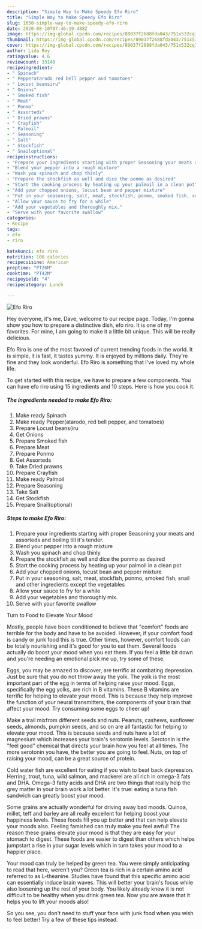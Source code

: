 ```yaml
---
description: "Simple Way to Make Speedy Efo Riro"
title: "Simple Way to Make Speedy Efo Riro"
slug: 1650-simple-way-to-make-speedy-efo-riro
date: 2020-08-10T07:46:19.488Z
image: https://img-global.cpcdn.com/recipes/89037f2688fda043/751x532cq70/efo-riro-recipe-main-photo.jpg
thumbnail: https://img-global.cpcdn.com/recipes/89037f2688fda043/751x532cq70/efo-riro-recipe-main-photo.jpg
cover: https://img-global.cpcdn.com/recipes/89037f2688fda043/751x532cq70/efo-riro-recipe-main-photo.jpg
author: Lida Roy
ratingvalue: 4.6
reviewcount: 33140
recipeingredient:
- " Spinach"
- " Pepperatarodo red bell pepper and tomatoes"
- " Locust beansiru"
- " Onions"
- " Smoked fish"
- " Meat"
- " Ponmo"
- " Assorteds"
- " Dried prawns"
- " Crayfish"
- " Palmoil"
- " Seasoning"
- " Salt"
- " Stockfish"
- " Snailoptional"
recipeinstructions:
- "Prepare your ingredients starting with proper Seasoning your meats and assorteds and boiling till it&#39;s tender."
- "Blend your pepper into a rough mixture"
- "Wash you spinach and chop thinly"
- "Prepare the stockfish as well and dice the ponmo as desired"
- "Start the cooking process by heating up your palmoil in a clean pot"
- "Add your chopped onions, locust bean and pepper mixture"
- "Put in your seasoning, salt, meat, stockfish, ponmo, smoked fish, snail and other ingredients except the vegetables"
- "Allow your sauce to fry for a while"
- "Add your vegetables and thoroughly mix."
- "Serve with your favorite swallow"
categories:
- Recipe
tags:
- efo
- riro

katakunci: efo riro 
nutrition: 100 calories
recipecuisine: American
preptime: "PT26M"
cooktime: "PT42M"
recipeyield: "4"
recipecategory: Lunch

---
```



![Efo Riro](https://img-global.cpcdn.com/recipes/89037f2688fda043/751x532cq70/efo-riro-recipe-main-photo.jpg)

Hey everyone, it's me, Dave, welcome to our recipe page. Today, I'm gonna show you how to prepare a distinctive dish, efo riro. It is one of my favorites. For mine, I am going to make it a little bit unique. This will be really delicious.



Efo Riro is one of the most favored of current trending foods in the world. It is simple, it is fast, it tastes yummy. It is enjoyed by millions daily. They're fine and they look wonderful. Efo Riro is something that I've loved my whole life.


To get started with this recipe, we have to prepare a few components. You can have efo riro using 15 ingredients and 10 steps. Here is how you cook it.

<!--inarticleads1-->

##### The ingredients needed to make Efo Riro:

1. Make ready  Spinach
1. Make ready  Pepper(atarodo, red bell pepper, and tomatoes)
1. Prepare  Locust beans(iru
1. Get  Onions
1. Prepare  Smoked fish
1. Prepare  Meat
1. Prepare  Ponmo
1. Get  Assorteds
1. Take  Dried prawns
1. Prepare  Crayfish
1. Make ready  Palmoil
1. Prepare  Seasoning
1. Take  Salt
1. Get  Stockfish
1. Prepare  Snail(optional)




<!--inarticleads2-->

##### Steps to make Efo Riro:

1. Prepare your ingredients starting with proper Seasoning your meats and assorteds and boiling till it&#39;s tender.
1. Blend your pepper into a rough mixture
1. Wash you spinach and chop thinly
1. Prepare the stockfish as well and dice the ponmo as desired
1. Start the cooking process by heating up your palmoil in a clean pot
1. Add your chopped onions, locust bean and pepper mixture
1. Put in your seasoning, salt, meat, stockfish, ponmo, smoked fish, snail and other ingredients except the vegetables
1. Allow your sauce to fry for a while
1. Add your vegetables and thoroughly mix.
1. Serve with your favorite swallow




Turn to Food to Elevate Your Mood


Mostly, people have been conditioned to believe that "comfort" foods are terrible for the body and have to be avoided. However, if your comfort food is candy or junk food this is true. Other times, however, comfort foods can be totally nourishing and it's good for you to eat them. Several foods actually do boost your mood when you eat them. If you feel a little bit down and you're needing an emotional pick me up, try some of these.

Eggs, you may be amazed to discover, are terrific at combating depression. Just be sure that you do not throw away the yolk. The yolk is the most important part of the egg in terms of helping raise your mood. Eggs, specifically the egg yolks, are rich in B vitamins. These B vitamins are terrific for helping to elevate your mood. This is because they help improve the function of your neural transmitters, the components of your brain that affect your mood. Try consuming some eggs to cheer up!

Make a trail mixfrom different seeds and nuts. Peanuts, cashews, sunflower seeds, almonds, pumpkin seeds, and so on are all fantastic for helping to elevate your mood. This is because seeds and nuts have a lot of magnesium which increases your brain's serotonin levels. Serotonin is the "feel good" chemical that directs your brain how you feel at all times. The more serotonin you have, the better you are going to feel. Nuts, on top of raising your mood, can be a great source of protein.

Cold water fish are excellent for eating if you wish to beat back depression. Herring, trout, tuna, wild salmon, and mackerel are all rich in omega-3 fats and DHA. Omega-3 fatty acids and DHA are two things that really help the grey matter in your brain work a lot better. It's true: eating a tuna fish sandwich can greatly boost your mood. 

Some grains are actually wonderful for driving away bad moods. Quinoa, millet, teff and barley are all really excellent for helping boost your happiness levels. These foods fill you up better and that can help elevate your moods also. Feeling famished can truly make you feel awful! The reason these grains elevate your mood is that they are easy for your stomach to digest. These foods are easier to digest than others which helps jumpstart a rise in your sugar levels which in turn takes your mood to a happier place.

Your mood can truly be helped by green tea. You were simply anticipating to read that here, weren't you? Green tea is rich in a certain amino acid referred to as L-theanine. Studies have found that this specific amino acid can essentially induce brain waves. This will better your brain's focus while also loosening up the rest of your body. You likely already knew it is not difficult to be healthy when you drink green tea. Now you are aware that it helps you to lift your moods also!

So you see, you don't need to stuff your face with junk food when you wish to feel better! Try  a few  of  these  tips  instead.


